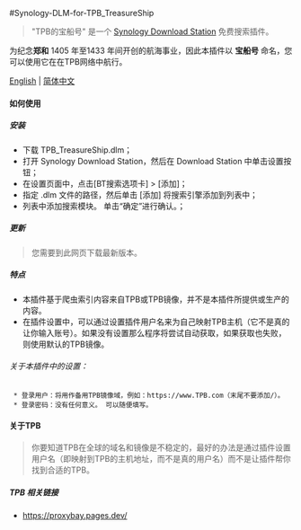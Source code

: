 #Synology-DLM-for-TPB_TreasureShip

> "TPB的宝船号" 是一个 [Synology Download Station](https://www.synology.com/en-global/dsm/packages/DownloadStation) 免费搜索插件。

为纪念<b>郑和</b> 1405 年至1433 年间开创的航海事业，因此本插件以 <b>宝船号</b> 命名，您可以使用它在在TPB网络中航行。

[English](README.cn.md) | [简体中文](README.cn.md)


#### 如何使用

##### 安装

* 下载 TPB_TreasureShip.dlm；
* 打开 Synology Download Station，然后在 Download Station 中单击设置按钮；
* 在设置页面中，点击[BT搜索选项卡] > [添加]；
* 指定 .dlm 文件的路径，然后单击 [添加] 将搜索引擎添加到列表中；
* 列表中添加搜索模块。 单击“确定”进行确认。；
  
##### 更新

> 您需要到此网页下载最新版本。


##### 特点

+ 本插件基于爬虫索引内容来自TPB或TPB镜像，并不是本插件所提供或生产的内容。
+ 在插件设置中，可以通过设置插件用户名来为自己映射TPB主机（它不是真的让你输入账号）。如果没有设置那么程序将尝试自动获取，如果获取也失败，则使用默认的TPB镜像。

###### 关于本插件中的设置：

     * 登录用户：将用作备用TPB镜像域，例如：https://www.TPB.com（末尾不要添加/）。
     * 登录密码：没有任何意义。 可以随便填写。


#### 关于TPB

> 你要知道TPB在全球的域名和镜像是不稳定的，最好的办法是通过插件设置用户名（即映射到TPB的主机地址，而不是真的用户名）而不是让插件帮你找到合适的TPB。



##### TPB 相关链接

 * https://proxybay.pages.dev/